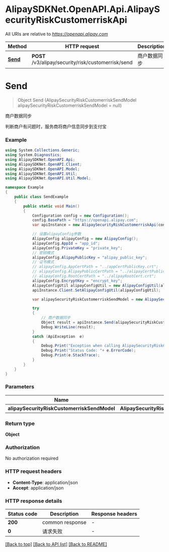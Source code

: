 # AlipaySDKNet.OpenAPI.Api.AlipaySecurityRiskCustomerriskApi

All URIs are relative to *https://openapi.alipay.com*

Method | HTTP request | Description
------------- | ------------- | -------------
[**Send**](AlipaySecurityRiskCustomerriskApi.md#send) | **POST** /v3/alipay/security/risk/customerrisk/send | 商户数据同步


<a name="send"></a>
# **Send**
> Object Send (AlipaySecurityRiskCustomerriskSendModel alipaySecurityRiskCustomerriskSendModel = null)

商户数据同步

判断商户有问题时，服务商将商户信息同步到支付宝

### Example
```csharp
using System.Collections.Generic;
using System.Diagnostics;
using AlipaySDKNet.OpenAPI.Api;
using AlipaySDKNet.OpenAPI.Client;
using AlipaySDKNet.OpenAPI.Model;
using AlipaySDKNet.OpenAPI.Util;
using AlipaySDKNet.OpenAPI.Util.Model;

namespace Example
{
    public class SendExample
    {
        public static void Main()
        {
            Configuration config = new Configuration();
            config.BasePath = "https://openapi.alipay.com";
            var apiInstance = new AlipaySecurityRiskCustomerriskApi(config);

            // 设置alipayConfig参数
            AlipayConfig alipayConfig = new AlipayConfig();
            alipayConfig.AppId = "app_id";
            alipayConfig.PrivateKey = "private_key";
            // 密钥模式
            alipayConfig.AlipayPublicKey = "alipay_public_key";
            // 证书模式
            // alipayConfig.AppCertPath = "../appCertPublicKey.crt";
            // alipayConfig.AlipayPublicCertPath = "../alipayCertPublicKey_RSA2.crt";
            // alipayConfig.RootCertPath = "../alipayRootCert.crt";
            alipayConfig.EncryptKey = "encrypt_key";
            AlipayConfigUtil alipayConfigUtil = new AlipayConfigUtil(alipayConfig);
            apiInstance.Client.SetAlipayConfigUtil(alipayConfigUtil);

            var alipaySecurityRiskCustomerriskSendModel = new AlipaySecurityRiskCustomerriskSendModel(); // AlipaySecurityRiskCustomerriskSendModel |  (optional) 

            try
            {
                // 商户数据同步
                Object result = apiInstance.Send(alipaySecurityRiskCustomerriskSendModel);
                Debug.WriteLine(result);
            }
            catch (ApiException  e)
            {
                Debug.Print("Exception when calling AlipaySecurityRiskCustomerriskApi.Send: " + e.Message );
                Debug.Print("Status Code: "+ e.ErrorCode);
                Debug.Print(e.StackTrace);
            }
        }
    }
}
```

### Parameters

Name | Type | Description  | Notes
------------- | ------------- | ------------- | -------------
 **alipaySecurityRiskCustomerriskSendModel** | **AlipaySecurityRiskCustomerriskSendModel**|  | [optional] 

### Return type

**Object**

### Authorization

No authorization required

### HTTP request headers

 - **Content-Type**: application/json
 - **Accept**: application/json


### HTTP response details
| Status code | Description | Response headers |
|-------------|-------------|------------------|
| **200** | common response |  -  |
| **0** | 请求失败 |  -  |

[[Back to top]](#) [[Back to API list]](../README.md#documentation-for-api-endpoints) [[Back to README]](../README.md)

